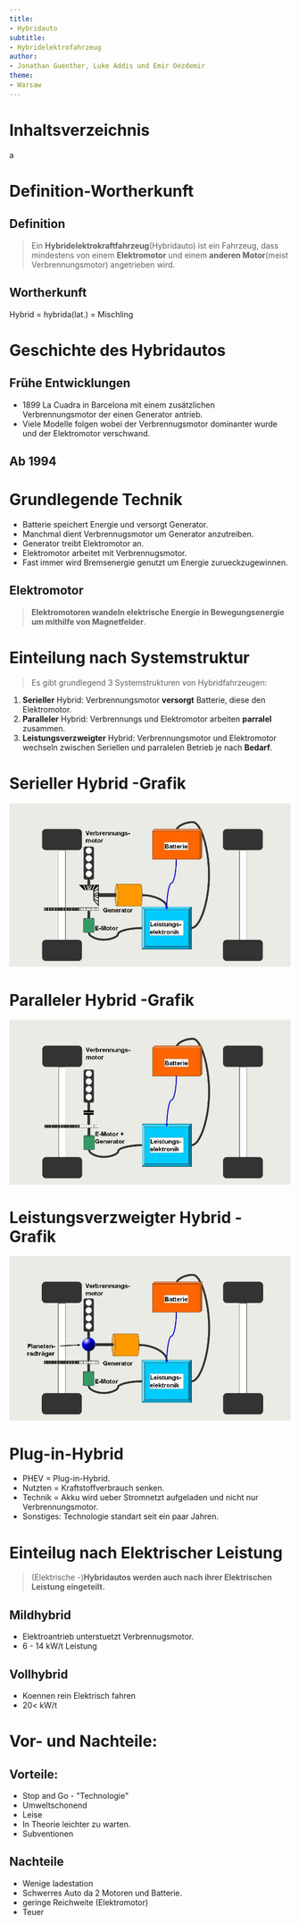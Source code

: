 ```yaml
---
title:
- Hybridauto
subtitle:
- Hybridelektrofahrzeug
author:
- Jonathan Guenther, Luke Addis und Emir Oezdemir
theme:
- Warsaw
---
```


# Inhaltsverzeichnis
a


# Definition-Wortherkunft
## Definition

> Ein **Hybridelektrokraftfahrzeug**(Hybridauto) ist ein Fahrzeug, dass mindestens von einem **Elektromotor** und einem **anderen Motor**(meist Verbrennungsmotor) angetrieben wird.


## Wortherkunft

Hybrid = hybrida(lat.) = Mischling

# Geschichte des Hybridautos
## Frühe Entwicklungen

- 1899 La Cuadra in Barcelona mit einem zusätzlichen Verbrennungsmotor der einen Generator antrieb.
- Viele Modelle folgen wobei der Verbrennugsmotor dominanter wurde und der Elektromotor verschwand.


## Ab 1994


# Grundlegende Technik

- Batterie speichert Energie und versorgt Generator.
- Manchmal dient Verbrennugsmotor um Generator anzutreiben.
- Generator treibt Elektromotor an. 
- Elektromotor arbeitet mit Verbrennugsmotor.
- Fast immer wird Bremsenergie genutzt um Energie zurueckzugewinnen.

## Elektromotor 
 > **Elektromotoren wandeln elektrische Energie in Bewegungsenergie um mithilfe von Magnetfelder**. 

# Einteilung nach Systemstruktur
> Es gibt grundlegend 3 Systemstrukturen von Hybridfahrzeugen:

1. **Serieller** Hybrid: Verbrennungsmotor **versorgt** Batterie, diese den Elektromotor.
2. **Paralleler** Hybrid: Verbrennungs und Elektromotor arbeiten **parralel** zusammen.
3. **Leistungsverzweigter** Hybrid: Verbrennungsmotor und Elektromotor wechseln zwischen Seriellen und parralelen Betrieb je nach **Bedarf**.

# Serieller Hybrid -Grafik
![Serieller Hybrid](img/serieller.jpg)

# Paralleler Hybrid -Grafik
![Paralleler Hybrid](img/paralleler.jpg)

# Leistungsverzweigter Hybrid - Grafik
![Leistungsverzweigter Hybrid](img/leistungsverzweigter.jpg)

# Plug-in-Hybrid
  - PHEV = Plug-in-Hybrid.
  - Nutzten = Kraftstoffverbrauch senken.
  - Technik = Akku wird ueber Stromnetzt aufgeladen und nicht nur Verbrennungsmotor.
  - Sonstiges: Technologie standart seit ein paar Jahren.

# Einteilug nach Elektrischer Leistung

  > (Elektrische -)**Hybridautos werden auch nach ihrer Elektrischen Leistung eingeteilt.**


## **Mild**hybrid 
  - Elektroantrieb unterstuetzt Verbrennugsmotor.
  - 6 - 14 kW/t Leistung

## **Voll**hybrid 
  - Koennen rein Elektrisch fahren 
  - 20< kW/t

# Vor- und Nachteile: 

## Vorteile: 

- Stop and Go - "Technologie"
- Umweltschonend 
- Leise
- In Theorie leichter zu warten.
- Subventionen

## Nachteile

- Wenige ladestation
- Schwerres Auto da 2 Motoren und Batterie.
- geringe Reichweite (Elektromotor)
- Teuer
